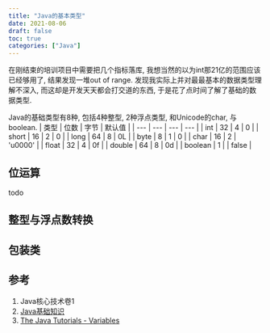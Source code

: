 ```yaml
---
title: "Java的基本类型"
date: 2021-08-06
draft: false
toc: true
categories: ["Java"]
---
```


在刚结束的培训项目中需要把几个指标落库, 我想当然的以为int那21亿的范围应该已经够用了, 结果发现一堆out of range. 发现我实际上并对最最基本的数据类型理解不深入, 而这却是开发天天都会打交道的东西, 于是花了点时间了解了基础的数据类型. 

Java的基础类型有8种, 包括4种整型, 2种浮点类型, 和Unicode的char, 与boolean. 
| 类型 | 位数 |	字节 | 默认值 |
|  ---   | --- | --- |  ---  |
| int | 32 | 4 | 0 |
| short	| 16 | 2 | 0 |
| long	| 64 | 8 | 0L |
| byte	| 8 | 1	| 0 |
| char	| 16 | 2 | 'u0000' |
| float	| 32 | 4 | 0f |
| double | 64 |	8 |	0d |
| boolean | 1 |		| false |

## 位运算
todo


## 整型与浮点数转换


## 包装类


## 参考
1. Java核心技术卷1
2. [Java基础知识](https://github.com/Snailclimb/JavaGuide/blob/master/docs/java/basis/Java%E5%9F%BA%E7%A1%80%E7%9F%A5%E8%AF%86.md#%E5%9F%BA%E6%9C%AC%E6%95%B0%E6%8D%AE%E7%B1%BB%E5%9E%8B)
3. [The Java Tutorials - Variables](https://docs.oracle.com/javase/tutorial/java/nutsandbolts/variables.html)